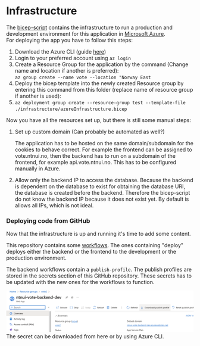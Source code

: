 # Infrastructure

The [bicep-script](./azureInfrastructure.bicep) contains the infrastructure to run a production and development environment for this application in [Microsoft Azure](https://azure.microsoft.com/).  
For deploying the app you have to follow this steps:

1. Download the Azure CLI (guide [here](https://learn.microsoft.com/en-us/cli/azure/install-azure-cli))
2. Login to your preferred account using `az login`
3. Create a Resource Group for the application by the command (Change name and location if another is preferred):  
   `az group create --name vote --location "Norway East`
4. Deploy the bicep template into the newly created Resource group by entering this command from this folder (replace name of resource group if another is used):
5. `az deployment group create --resource-group test --template-file ./infrastructure/azureInfrastructure.bicep`

Now you have all the resources set up, but there is still some manual steps:

1. Set up custom domain (Can probably be automated as well?)

   The application has to be hosted on the same domain/subdomain for the cookies to behave correct.
   For example the frontend can be assigned to vote.ntnui.no, then the backend has to run on a subdomain of the frontend, for example api.vote.ntnui.no. This has to be configured manually in Azure.

2. Allow only the backend IP to access the database.
   Because the backend is dependent on the database to exist for obtaining the database URI, the database is created before the backend. Therefore the bicep-script do not know the backend IP because it does not exist yet. By default is allows all IPs, which is not ideal.

### Deploying code from GitHub

Now that the infrastructure is up and running it's time to add some content.

This repository contains some [workflows](../.github/workflows/). The ones containing "deploy" deploys either the backend or the frontend to the development or the production environment.

The backend workflows contain a `publish-profile`. The publish profiles are stored in the secrets section of this GitHub repository. These secrets has to be updated with the new ones for the workflows to function.

![Image](azure-publish-profile.png)
The secret can be downloaded from here or by using Azure CLI.

